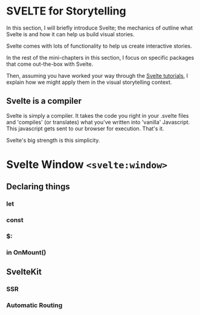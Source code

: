 # SVELTE for Storytelling

In this section, I will briefly introduce Svelte; the mechanics of  outline what Svelte is and how it can help us build visual stories.

Svelte comes with lots of functionality to help us create interactive stories.

In the rest of the mini-chapters in this section, I focus on specific packages that come out-the-box with Svelte.

Then, assuming you have worked your way through the [Svelte tutorials](https://svelte.dev/tutorial), I explain how we might apply them in the visual storytelling context.

## Svelte is a compiler

Svelte is simply a compiler. It takes the code you right in your .svelte files and 'compiles' (or translates) what you've written into 'vanilla' Javascript. This javascript gets sent to our browser for execution. That's it.

Svelte's big strength is this simplicity.

# Svelte Window `<svelte:window>`

## Declaring things

### let

### const

### $:

### in OnMount()

## SvelteKit

### SSR

### Automatic Routing

###
